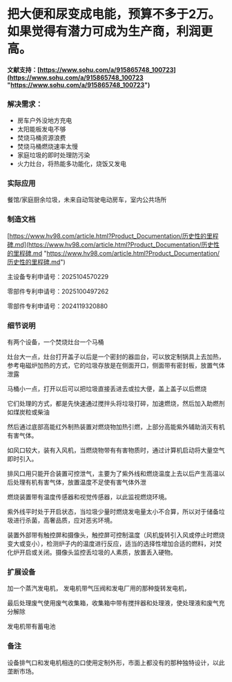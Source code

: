 # 把大便和尿变成电能，预算不多于2万。如果觉得有潜力可成为生产商，利润更高。

#### 文献支持：[https://www.sohu.com/a/915865748_100723](https://www.sohu.com/a/915865748_100723 "https://www.sohu.com/a/915865748_100723")

### 解决需求：
- 房车户外没地方充电
- 太阳能板发电不够
- 焚烧马桶资源浪费
- 焚烧马桶燃烧速率太慢
- 家庭垃圾的即时处理防污染
- 火力灶台，将热能多功能化，烧饭又发电

### 实际应用

餐馆/家庭厨余垃圾，未来自动驾驶电动房车，室内公共场所

### 制造文档

[https://www.hv98.com/article.html?Product_Documentation/历史性的里程碑.md](https://www.hv98.com/article.html?Product_Documentation/历史性的里程碑.md "https://www.hv98.com/article.html?Product_Documentation/历史性的里程碑.md")

主设备专利申请号：2025104570229

零部件专利申请号：2025100497262

零部件专利申请号：2024119320880

### 细节说明

有两个设备，一个焚烧灶台一个马桶

灶台大一点，灶台打开盖子以后是一个密封的器皿台，可以放定制锅具上去加热，参考电磁炉加热的方式，它的垃圾存放是在侧面开口，侧面带有密封板，放置气体泄露

马桶小一点，打开以后可以把垃圾直接丢进去或拉大便，盖上盖子以后燃烧

它们处理的方式，都是先快速通过搅拌头将垃圾打碎，加速燃烧，然后加入助燃剂如煤炭粒或柴油

然后通过底部高能红外制热装置对燃烧物加热引燃，上部分高能紫外辅助消灭有机有害气体。

如风口较大，装有入风机，当燃烧物带有有害物质时，通过计算机启动将大量空气即时引入。

排风口用只能开合装置可控泄气，主要为了紫外线和燃烧温度上去以后产生高温以后处理有机有害气体，放置温度不足使有害气体外泄

燃烧装置带有温度传感器和视觉传感器，以此监视燃烧环境。

紫外线平时处于开启状态，当垃圾少量时燃烧发电量太小不合算，所以对于储备垃圾进行杀菌，高奢品质，应对恶劣环境。

装置外部带有触控屏和摄像头，触控屏可控制温度（风机旋转引入风或停止时燃烧变大或变小），检测炉子内的温度进行反应，适当的选择性增加合适的燃料，对焚化炉开启或关闭。摄像头监控丢垃圾的人素质，放置丢入硬物。

### 扩展设备

加一个蒸汽发电机，
发电机带气压阀和发电厂用的那种旋转发电机，

最后处理废气使用废气收集箱，收集箱中带有搅拌器和处理液，使处理液和废气充分解除

发电机带有蓄电池

### 备注

设备排气口和发电机相连的口使用定制外形，市面上都没有的那种独特设计，以此垄断市场。





